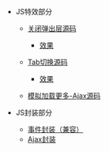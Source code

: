 * JS特效部分
	* [关闭弹出层源码](https://github.com/lzj222312/personalProject/blob/master/JS%E7%89%B9%E6%95%88%E9%83%A8%E5%88%86/SimulationBox.html)
		* [效果](https://lzj222312.github.io/personalProject/JS%E7%89%B9%E6%95%88%E9%83%A8%E5%88%86/SimulationBox.html)
		
	* [Tab切换源码](https://github.com/lzj222312/personalProject/blob/master/JS%E7%89%B9%E6%95%88%E9%83%A8%E5%88%86/TabCutover.html)
		* [效果](https://lzj222312.github.io/personalProject/JS%E7%89%B9%E6%95%88%E9%83%A8%E5%88%86/TabCutover.html)
	
    * [模拟加载更多-Ajax源码](https://github.com/lzj222312/personalProject/blob/master/JS%E7%89%B9%E6%95%88%E9%83%A8%E5%88%86/Ajax_demo/index.html)

* JS封装部分
	* [事件封装（兼容）](https://github.com/lzj222312/personalProject/blob/master/JS%E5%B0%81%E8%A3%85%E9%83%A8%E5%88%86/eventCompatibility.js)
	* [Ajax封装](https://github.com/lzj222312/personalProject/blob/master/JS%E5%B0%81%E8%A3%85%E9%83%A8%E5%88%86/ajax.js)

